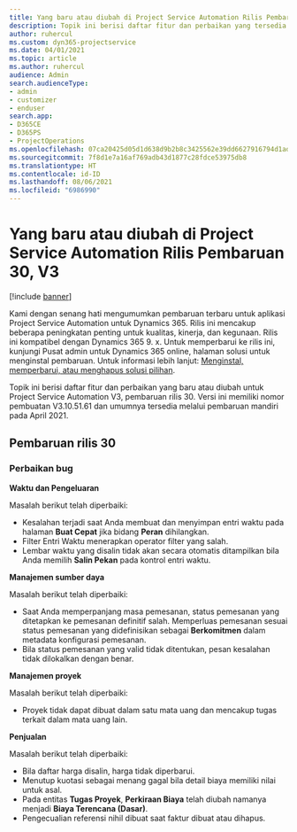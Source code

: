 ```yaml
---
title: Yang baru atau diubah di Project Service Automation Rilis Pembaruan 30, V3
description: Topik ini berisi daftar fitur dan perbaikan yang tersedia di Project Service Automation V3, pembaruan rilis 30, V3.
author: ruhercul
ms.custom: dyn365-projectservice
ms.date: 04/01/2021
ms.topic: article
ms.author: ruhercul
audience: Admin
search.audienceType:
- admin
- customizer
- enduser
search.app:
- D365CE
- D365PS
- ProjectOperations
ms.openlocfilehash: 07ca20425d05d1d638d9b2b8c3425562e39dd6627916794d1ad8441f00658459
ms.sourcegitcommit: 7f8d1e7a16af769adb43d1877c28fdce53975db8
ms.translationtype: HT
ms.contentlocale: id-ID
ms.lasthandoff: 08/06/2021
ms.locfileid: "6986990"
---
```

# <a name="whats-new-or-changed-in-project-service-automation-update-release-30-v3"></a>Yang baru atau diubah di Project Service Automation Rilis Pembaruan 30, V3

[!include [banner](../includes/psa-now-project-operations.md)]

Kami dengan senang hati mengumumkan pembaruan terbaru untuk aplikasi Project Service Automation untuk Dynamics 365. Rilis ini mencakup beberapa peningkatan penting untuk kualitas, kinerja, dan kegunaan. Rilis ini kompatibel dengan Dynamics 365 9. x. Untuk memperbarui ke rilis ini, kunjungi Pusat admin untuk Dynamics 365 online, halaman solusi untuk menginstal pembaruan. Untuk informasi lebih lanjut: [Menginstal, memperbarui, atau menghapus solusi pilihan](/power-platform/admin/install-remove-preferred-solution.md).

Topik ini berisi daftar fitur dan perbaikan yang baru atau diubah untuk Project Service Automation V3, pembaruan rilis 30. Versi ini memiliki nomor pembuatan V3.10.51.61 dan umumnya tersedia melalui pembaruan mandiri pada April 2021.

## <a name="update-release-30"></a>Pembaruan rilis 30

### <a name="bug-fixes"></a>Perbaikan bug

**Waktu dan Pengeluaran**

Masalah berikut telah diperbaiki:

- Kesalahan terjadi saat Anda membuat dan menyimpan entri waktu pada halaman **Buat Cepat** jika bidang **Peran** dihilangkan.
- Filter Entri Waktu menerapkan operator filter yang salah.
- Lembar waktu yang disalin tidak akan secara otomatis ditampilkan bila Anda memilih **Salin Pekan** pada kontrol entri waktu.

**Manajemen sumber daya**

Masalah berikut telah diperbaiki:

- Saat Anda memperpanjang masa pemesanan, status pemesanan yang ditetapkan ke pemesanan definitif salah. Memperluas pemesanan sesuai status pemesanan yang didefinisikan sebagai **Berkomitmen** dalam metadata konfigurasi pemesanan.
- Bila status pemesanan yang valid tidak ditentukan, pesan kesalahan tidak dilokalkan dengan benar.

**Manajemen proyek**

Masalah berikut telah diperbaiki:

- Proyek tidak dapat dibuat dalam satu mata uang dan mencakup tugas terkait dalam mata uang lain.

**Penjualan**

Masalah berikut telah diperbaiki:

- Bila daftar harga disalin, harga tidak diperbarui.
- Menutup kuotasi sebagai menang gagal bila detail biaya memiliki nilai untuk asal.
- Pada entitas **Tugas Proyek**, **Perkiraan Biaya** telah diubah namanya menjadi **Biaya Terencana (Dasar)**.
- Pengecualian referensi nihil dibuat saat faktur dibuat atau dihapus.
